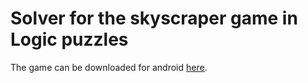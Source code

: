 # Solver for the skyscraper game in Logic puzzles

The game can be downloaded for android [here](https://play.google.com/store/apps/details?id=com.andreasabbatini.logicgamestk&hl=en).

